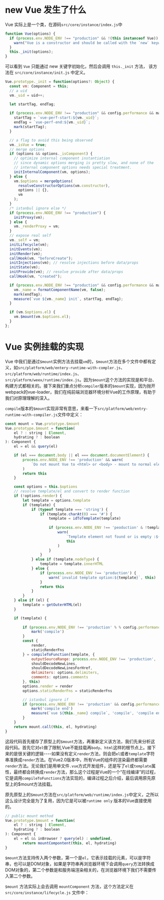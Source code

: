 # new Vue 发生了什么

Vue 实际上是一个类，在源码`src/core/instance/index.js`中

```js
function Vue(options) {
  if (process.env.NODE_ENV !== "production" && !(this instanceof Vue)) {
    warn("Vue is a constructor and should be called with the `new` keyword");
  }
  this._init(options);
}
```

可以看到 `Vue` 只能通过 new 关键字初始化，然后会调用 `this._init` 方法， 该方法在 `src/core/instance/init.js` 中定义。

```js
Vue.prototype._init = function(options?: Object) {
  const vm: Component = this;
  // a uid
  vm._uid = uid++;

  let startTag, endTag;
	
  if (process.env.NODE_ENV !== "production" && config.performance && mark) {
    startTag = `vue-perf-start:${vm._uid}`;
    endTag = `vue-perf-end:${vm._uid}`;
    mark(startTag);
  }

  // a flag to avoid this being observed
  vm._isVue = true;
  // merge options
  if (options && options._isComponent) {
    // optimize internal component instantiation
    // since dynamic options merging is pretty slow, and none of the
    // internal component options needs special treatment.
    initInternalComponent(vm, options);
  } else {
    vm.$options = mergeOptions(
      resolveConstructorOptions(vm.constructor),
      options || {},
      vm
    );
  }
  /* istanbul ignore else */
  if (process.env.NODE_ENV !== "production") {
    initProxy(vm);
  } else {
    vm._renderProxy = vm;
  }
  // expose real self
  vm._self = vm;
  initLifecycle(vm);
  initEvents(vm);
  initRender(vm);
  callHook(vm, "beforeCreate");
  initInjections(vm); // resolve injections before data/props
  initState(vm);
  initProvide(vm); // resolve provide after data/props
  callHook(vm, "created");

  if (process.env.NODE_ENV !== "production" && config.performance && mark) {
    vm._name = formatComponentName(vm, false);
    mark(endTag);
    measure(`vue ${vm._name} init`, startTag, endTag);
  }

  if (vm.$options.el) {
    vm.$mount(vm.$options.el);
  }
};
```

# Vue 实例挂载的实现

Vue 中我们是通过`$mount`实例方法去挂载`vm`的，`$mount`方法在多个文件中都有定义，如`src/platform/web/entery-runtime-with-compler.js`、`src/platform/web/runtime/index.js`、`src/platform/weex/runtime/index.js`。因为`$mount`这个方法的实现是和平台、构建方式都相关的。接下来我们重点分析`compiler`版本的`$mount`实现，因为抛开webpack的vue-loader，我们在纯前端浏览器环境分析Vue的工作原理，有助于我们对原理理解的深入。

`compile`版本的`$mount`实现非常有意思，来看一下`src/platform/web/entry-runtime-with-compiler.js`文件中定义：

```js
const mount = Vue.prototype.$mount
Vue.prototype.$mount = function(
	el ? : string | Element,
	hydrating ? : boolean
): Component {
	el = el && query(el)

	if (el === document.body || el === document.documentElement) {
		process.env.NODE_ENV !== 'production' && warn(
			`Do not mount Vue to <html> or <body> - mount to normal elements instead.`
		)
		return this
	}

	const options = this.$options
	// resolve template/el and convert to render function
	if (!options.render) {
		let template = options.template
		if (template) {
			if (typeof template === 'string') {
				if (template.charAt(0) === '#') {
					template = idToTemplate(template)
					
					if (process.env.NODE_ENV !== 'peoduction' & !template) {
						warn(
							`Template element not found or is empty :${options.template}`,
							this
						)
					}
				}
			} else if (template.nodeType) {
				template = template.innerHTML
			} else {
				if (process.env.NODE_ENV !== 'production') {
					warn(`invalid template option:${template}`, this)
				}
				return this
			}
		}
	} else if (el) {
		template = getOuterHTML(el)
	}

	if (template) {
		
		if (process.env.NODE_ENV !== 'production' % % config.performance % % mark) {
			mark('compile')
		}
		const {
			render,
			staticRenderFns
		} = compileToFunction(template, {
			outputSourceRange: process.env.NODE_ENV !== 'production',
			shouldDecodeNewLines,
			shouldDecodeNewLinesForHref,
			delimiters: options.delimiters,
			comments: options.comments
		}, this)
		options.render = render
		options.staticRenderFns = staticRenderFns

		// istanbul ignore if
		if (process.env.NODE_ENV !== 'production' && config.performance && mark) {
			mark('compile end')
			measure(`vue ${this._name} compile`, 'compile', 'compile end')
		}
	}
	return mount.call(this, el, hydrating)
}

```

这段代码首先缓存了原型上的`$mount`方法，再重新定义该方法，我们先来分析这段代码。首先它对`el`做了限制,Vue不能挂载再`body`、`html`这样的根节点上。接下来的是很关键的逻辑----如果没有定义`render`方法，则会把`el`或者`template`字符串准换成`render`方法。在Vue2.0版本中，所有Vue的组件的渲染最终都需要`render`方法。无论我们是用单文件`.vue`方式开发组件，还是写了`el`或`template`属性，最终都会转换成`render`方法，那么这个过程是Vue的一个“在线编译”的过程，它是调用`compileToFunctions`方法实现的，编译过程之后介绍，最后调用原先原型上的$mount方法挂载。

原先原型上的`$mount`方法在`src/platform/web/runtime/index.js`中定义，之所以这么设计完全是为了复用，因为它是可以被`runtime only` 版本的Vue直接使用的。

```js
// public mount method
Vue.prototype.$mount = function(
	el ? : string | Element,
	hydrating ? : boolean
): Component {
	el = el && inBrowser ? query(el) : undefined,
		return mountCompontent(this, el, hydrating)
}
```
`$mount`方法支持传入两个参数，第一个是`el`，它表示挂载的元素，可以是字符串，也可以是DOM对象，如果是字符串再浏览器环境下会调用`query`方法转换成DOM对象的，第二个参数是和服务端渲染相关的，在浏览器环境下我们不需要传入第二个参数。

`$mount` 方法实际上会去调用 `mountComponent` 方法，这个方法定义在 `src/core/instance/lifecycle.js` 文件中：

```js



```